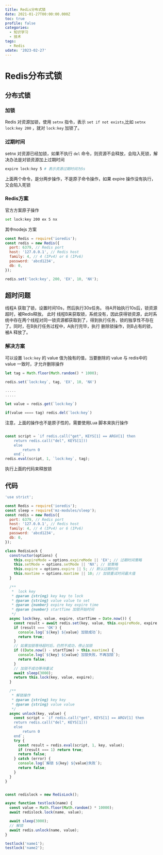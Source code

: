 ```yaml
---
title: Redis分布式锁
date: 2021-01-27T00:00:00.000Z
toc: true
profile: false
categories:
  - 知识学习
  - 技术
tags:
  - Redis
udate: '2023-02-27'
---
```

# Redis分布式锁

## 分布式锁
### 加锁
Redis 对资源加锁，使用 `setnx` 指令，表示 `set if not exists`,比如 `setnx lock:key 200` ，就对 `lock:key` 加锁了。

<!-- more -->

### 过期时间
setnx 对资源已经加锁，如果不执行 `del` 命令，则资源不会释放，会陷入死锁，解决办法是对锁资源加上过期时间

``` bash
expire lock:key 5 # 表示资源过期时间为5s
```

上面两个命令，是分两步操作，不是原子命令操作，如果 expire 操作没有执行，又会陷入死锁

### Redis方案
官方方案原子操作

``` bash
set lock:key 200 ex 5 nx

```
其中nodejs 方案 

``` javascript
const Redis = require('ioredis');
const redis = new Redis({
  port: 6379, // Redis port
  host: '127.0.0.1', // Redis host
  family: 4, // 4 (IPv4) or 6 (IPv6)
  password: 'abcd1234',
  db: 0,
});

redis.set('lock:key', 200, 'EX', 10, 'NX');

```

## 超时问题
线程A 获取了锁，设置时间10s，然后执行30s任务。 待A开始执行10s后，锁资源超时，被Redis释放。 此时 线程B来获取锁，系统没有，因此获得锁资源，此时系统中存在两个线程对同一锁资源都获取到了，得到执行任务，锁的独享性不存在了。同时，在B执行任务过程中，A执行完毕，执行 删除锁操作，则B占有的锁，被A 释放了。

### 解决方案
可以设置 `lock:key` 的 value 值为独有的值，当要删除的 value 与 redis中的 value 一致时，才允许删除操作

``` javascript
let tag = Math.floor(Math.random() * 1000);

redis.set(`lock:key`, tag, 'EX', 10, 'NX')

.....
.....

let value = redis.get(`lock:key`)

if(value ==== tag) redis.del(`lock:key`)

```
注意，上面的操作也不是原子性的，需要使用Lua 脚本来执行操作

``` javascript

const script = `if redis.call("get", KEYS[1] == ARGV[1] then 
    return redis.call("del", KEYS[1]))
    else 
        return 0
    end`;
redis.eval(script, 1, `lock:key`, tag);

```
执行上面的代码来释放锁


## 代码
``` javascript
'use strict';

const Redis = require('ioredis');
const sleep = require('mz-modules/sleep');
const redis = new Redis({
  port: 6379, // Redis port
  host: '127.0.0.1', // Redis host
  family: 4, // 4 (IPv4) or 6 (IPv6)
  password: 'abcd1234',
  db: 0,
});

class RedisLock {
  constructor(options) {
    this.expireMode = options.expireMode || 'EX'; // 过期时间策略
    this.setMode = options.setMode || 'NX'; // 锁策略
    this.expire = options.expire || 5; // 默认过期时间
    this.maxtime = options.maxtime || 10; // 加锁重试时间最大值
  }

  /**
   *  lock key
   * @param {string} key key to lock
   * @param {string} value value to set
   * @param {number} expire key expire time
   * @param {number} startTime 加锁开始时间
   */
  async lock(key, value, expire, startTime = Date.now()) {
    const result = await redis.set(key, value, this.expireMode, expire, this.setMode);
    if (result === 'OK') {
      console.log(`${key} ${value} 加锁成功`);
      return true;
    }
    // 如果加锁等待超时后，仍然不成功，停止加锁
    if ((Date.now() - startTime) > this.maxtime) {
      console.log(`${key} ${value} 加锁失败，不再加锁`);
      return false;
    }
    // 加锁不成功等待重试
    await sleep(3000);
    return this.lock(key, value, expire);
  }

  /**
   * 解锁操作
   * @param {string} key key
   * @param {string} value value
   */
  async unlock(key, value) {
    const script = `if redis.call("get", KEYS[1] == ARGV[1] then 
    return redis.call("del", KEYS[1]))
    else 
        return 0
    end`;
    try {
      const result = redis.eval(script, 1, key, value);
      if (result === 1) return true;
      return false;
    } catch (error) {
      console.log(`解锁 ${key} ${value}失败`);
      return false;
    }
  }
}


const redislock = new RedisLock();

async function testlock(name) {
  const value = Math.floor(Math.random() * 10000);
  await redislock.lock(name, value);

  await sleep(3000);
  // 解锁
  await redis.unlock(name, value);
}

testlock('name1');
testlock('name2');

```
